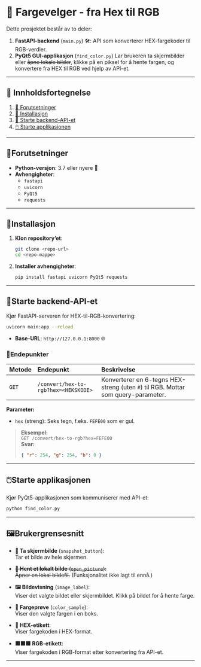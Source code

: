 # 🎨 Fargevelger - fra Hex til RGB

Dette prosjektet består av to deler:
1. **FastAPI-backend** (`main.py`) 🛠️: API som konverterer HEX-fargekoder til RGB-verdier.  
2. **PyQt5 GUI-applikasjon** (`find_color.py`) Lar brukeren ta skjermbilder eller ~~åpne lokale bilder~~, klikke på en piksel for å hente fargen, og konvertere fra HEX til RGB ved hjelp av API-et.

---

## 📑 Innholdsfortegnelse

1. [🔧 Forutsetninger](#forutsetninger)  
2. [💾 Installasjon](#installasjon)  
3. [🚀 Starte backend-API-et](#starte-backend-api-et)  
4. [🖱️ Starte applikasjonen](#starte-applikasjonen)  

---

## 🔧Forutsetninger

- **Python-versjon**: 3.7 eller nyere 🐍  
- **Avhengigheter**:
  - `fastapi`
  - `uvicorn`
  - `PyQt5`
  - `requests`

---

## 🚀Installasjon

1. **Klon repository’et**:
   ```bash
   git clone <repo-url>
   cd <repo-mappe>
   ```

2. **Installer avhengigheter**:
   ```bash
   pip install fastapi uvicorn PyQt5 requests
   ```

---

## 🚀Starte backend-API-et

Kjør FastAPI-serveren for HEX-til-RGB-konvertering:

```bash
uvicorn main:app --reload
```

- **Base-URL**: `http://127.0.0.1:8000` 🌐

### 🔌Endepunkter

| Metode  | Endepunkt                                    | Beskrivelse                                                                       |
|:--------|:---------------------------------------------|:-----------------------------------------------------------------------------------|
| `GET`   | `/convert/hex-to-rgb?hex=<HEKSKODE>`         | Konverterer en 6-tegns HEX-streng (uten `#`) til RGB. Mottar som query-parameter.  |

**Parameter:**

- `hex` (streng): Seks tegn, f.eks. `FEFE00` som er gul.

> **Eksempel:**  
> `GET /convert/hex-to-rgb?hex=FEFE00`  
> **Svar:**
> ```json
> { "r": 254, "g": 254, "b": 0 }
> ```

---

## 🖱️Starte applikasjonen

Kjør PyQt5-applikasjonen som kommuniserer med API-et:

```bash
python find_color.py
```

---

## 🖼️Brukergrensesnitt

- **📸 Ta skjermbilde** (`snapshot_button`):  
  Tar et bilde av hele skjermen.

- ~~**📂 Hent et lokalt bilde** (`open_picture`):  
  Åpner en lokal bildefil.~~ (Funksjonalitet ikke lagt til ennå.)

- **🖼️ Bildevisning** (`image_label`):  
  Viser det valgte bildet eller skjermbildet. Klikk på bildet for å hente farge.

- **🎨 Fargeprøve** (`color_sample`):  
  Viser den valgte fargen i en boks.

- **🔢 HEX-etikett**:  
  Viser fargekoden i HEX-format.

- **🟥🟩🟦 RGB-etikett**:  
  Viser fargekoden i RGB-format etter konvertering fra API-et.

---